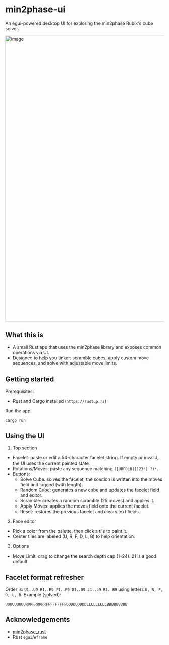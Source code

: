 min2phase-ui
============

An egui-powered desktop UI for exploring the min2phase Rubik's cube solver.

<img width="905" height="905" alt="image" src="https://github.com/user-attachments/assets/fb4b27da-110f-4186-b5c0-8788b5c673a4" />


What this is
------------
- A small Rust app that uses the min2phase library and exposes common operations via UI.
- Designed to help you tinker: scramble cubes, apply custom move sequences, and solve with adjustable move limits.

Getting started
---------------
Prerequisites:
- Rust and Cargo installed (`https://rustup.rs`)

Run the app:
```bash
cargo run
```

Using the UI
------------
1) Top section
- Facelet: paste or edit a 54-character facelet string. If empty or invalid, the UI uses the current painted state.
- Rotations/Moves: paste any sequence matching `([URFDLB][123'] ?)*`.
- Buttons:
  - Solve Cube: solves the facelet; the solution is written into the moves field and logged (with length).
  - Random Cube: generates a new cube and updates the facelet field and editor.
  - Scramble: creates a random scramble (25 moves) and applies it.
  - Apply Moves: applies the moves field onto the current facelet.
  - Reset: restores the previous facelet and clears text fields.

2) Face editor
- Pick a color from the palette, then click a tile to paint it.
- Center tiles are labeled (U, R, F, D, L, B) to help orientation.

3) Options
- Move Limit: drag to change the search depth cap (1–24). 21 is a good default.

Facelet format refresher
------------------------
Order is: `U1..U9 R1..R9 F1..F9 D1..D9 L1..L9 B1..B9` using letters `U, R, F, D, L, B`.
Example (solved):
```
UUUUUUUUURRRRRRRRRFFFFFFFFFDDDDDDDDDLLLLLLLLLBBBBBBBBB
```

Acknowledgements
----------------
- [min2phase_rust](https://github.com/cs0x7f/min2phase_rust)
- Rust `egui`/`eframe`
